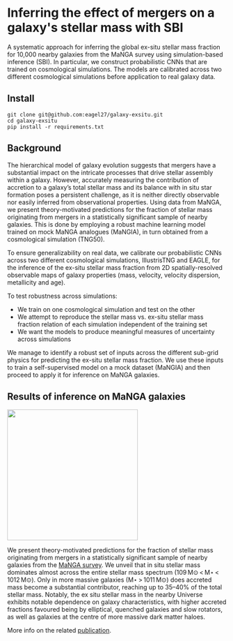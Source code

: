# Inferring the effect of mergers on a galaxy's stellar mass with SBI
A systematic approach for inferring the global ex-situ stellar mass fraction for 10,000 nearby galaxies from the MaNGA survey using simulation-based inference (SBI). In particular, we construct probabilistic CNNs that are trained on cosmological simulations. The models are calibrated across two different cosmological simulations before application to real galaxy data.

## Install


```
git clone git@github.com:eagel27/galaxy-exsitu.git
cd galaxy-exsitu
pip install -r requirements.txt
```


## Background
The hierarchical model of galaxy evolution suggests that mergers have a substantial impact on the intricate processes that drive stellar assembly within a galaxy. However, accurately measuring the contribution of accretion to a galaxy’s total stellar mass and its balance with in situ star formation poses a persistent challenge, as it is neither directly observable nor easily inferred from observational properties. Using data from MaNGA, we present theory-motivated predictions for the fraction of stellar mass originating from mergers in a statistically significant sample of nearby galaxies. This is done by employing a robust machine learning model trained on mock MaNGA analogues (MaNGIA), in turn obtained from a cosmological simulation (TNG50). 

To ensure generalizability on real data, we calibrate our probabilistic CNNs across two different cosmological simulations, IllustrisTNG and EAGLE, for the inference of the ex-situ stellar mass fraction from 2D spatially-resolved observable maps of galaxy properties (mass, velocity, velocity dispersion, metallicity and age).

To test robustness across simulations:

- We train on one cosmological simulation and test on the other
- We attempt to reproduce the stellar mass vs. ex-situ stellar mass fraction relation of each simulation independent of the training set
- We want the models to produce meaningful measures of uncertainty across simulations

We manage to identify a robust set of inputs across the different sub-grid physics for predicting the ex-situ stellar mass fraction. 
We use these inputs to train a self-supervised model on a mock dataset (MaNGIA) and then proceed to apply it for inference on MaNGA galaxies.


## Results of inference on MaNGA galaxies
<img src="https://github.com/user-attachments/assets/6d644975-bc2a-473e-b70c-06d758ee68a8" width="300"> 

We present theory-motivated predictions for the fraction of stellar mass originating from mergers in a statistically significant sample of nearby galaxies from the [MaNGA survey](https://www.sdss4.org/dr17/manga/). We unveil that in situ stellar mass dominates almost across the entire stellar mass spectrum (109 M⊙ < M⋆ < 1012 M⊙). Only in more massive galaxies (M⋆ > 1011 M⊙) does accreted mass become a substantial contributor, reaching up to 35–40% of the total stellar mass. Notably, the ex situ stellar mass in the nearby Universe exhibits notable dependence on galaxy characteristics, with higher accreted fractions favoured being by elliptical, quenched galaxies and slow rotators, as well as galaxies at the centre of more massive dark matter haloes.

More info on the related [publication](https://www.nature.com/articles/s41550-024-02327-3).
